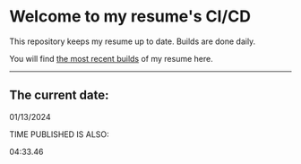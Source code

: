 # Welcome to my resume's CI/CD
This repository keeps my resume up to date. Builds are done daily.
  
You will find [the most recent builds](output/) of my resume here.
* * *
 
## The current date:  
 01/13/2024 
   
  
  
 TIME PUBLISHED IS ALSO: 
  
 04:33.46 
  
  
